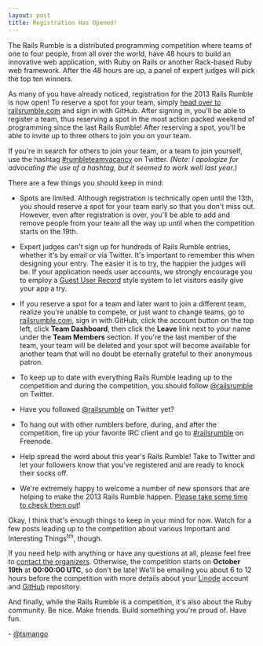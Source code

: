 ```yaml
---
layout: post
title: Registration Has Opened!
---
```


The Rails Rumble is a distributed programming competition where teams of one to four people, from all over the world, have 48 hours to build an innovative web application, with Ruby on Rails or another Rack-based Ruby web framework. After the 48 hours are up, a panel of expert judges will pick the top ten winners.

As many of you have already noticed, registration for the 2013 Rails Rumble is now open! To reserve a spot for your team, simply [head over to railsrumble.com](http://railsrumble.com) and sign in with GitHub. After signing in, you'll be able to register a team, thus reserving a spot in the most action packed weekend of programming since the last Rails Rumble! After reserving a spot, you'll be able to invite up to three others to join you on your team.

If you're in search for others to join your team, or a team to join yourself, use the hashtag [#rumbleteamvacancy](https://twitter.com/i/#!/search/realtime/%23rumbleteamvacancy) on Twitter. *(Note: I apologize for advocating the use of a hashtag, but it seemed to work well last year.)*

There are a few things you should keep in mind:

* Spots are limited. Although registration is technically open until the 13th, you should reserve a spot for your team early so that you don't miss out. However, even after registration is over, you'll be able to add and remove people from your team all the way up until when the competition starts on the 19th.

* Expert judges can't sign up for hundreds of Rails Rumble entries, whether it's by email or via Twitter. It's important to remember this when designing your entry. The easier it is to try, the happier the judges will be. If your application needs user accounts, we strongly encourage you to employ a [Guest User Record](http://railscasts.com/episodes/393-guest-user-record) style system to let visitors easily give your app a try.

* If you reserve a spot for a team and later want to join a different team, realize you're unable to compete, or just want to change teams, go to [railsrumble.com](http://railsrumble.com), sign in with GitHub, click the account button on the top left, click **Team Dashboard**, then click the **Leave** link next to your name under the **Team Members** section. If you're the last member of the team, your team will be deleted and your spot will become available for another team that will no doubt be eternally grateful to their anonymous patron.

* To keep up to date with everything Rails Rumble leading up to the competition and during the competition, you should follow [@railsrumble](http://twitter.com/railsrumble) on Twitter.

* Have you followed [@railsrumble](http://twitter.com/railsrumble) on Twitter yet?

* To hang out with other rumblers before, during, and after the competition, fire up your favorite IRC client and go to [#railsrumble](irc://irc.freenode.net/railsrumble) on Freenode.

* Help spread the word about this year's Rails Rumble! Take to Twitter and let your followers know that you've registered and are ready to knock their socks off.

* We're extremely happy to welcome a number of new sponsors that are helping to make the 2013 Rails Rumble happen. [Please take some time to check them out](http://blog.railsrumble.com/2013/10/03/meet-the-2013-sponsors/)!

Okay, I think that's enough things to keep in your mind for now. Watch for a few posts leading up to the competition about various Important and Interesting Things<sup>tm</sup>, though.

If you need help with anything or have any questions at all, please feel free to [contact the organizers](http://railsrumble.com/contact). Otherwise, the competition starts on **October 19th** at **00:00:00 UTC**, so don't be late! We'll be emailing you about 6 to 12 hours before the competition with more details about your [Linode](http://linode.com) account and [GitHub](http://github.com) repository.

And finally, while the Rails Rumble is a competition, it's also about the Ruby community. Be nice. Make friends. Build something you're proud of. Have fun.

\- [@tsmango](https://twitter.com/tsmango)